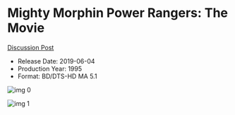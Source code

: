 # Mighty Morphin Power Rangers: The Movie

[Discussion Post](https://www.avsforum.com/threads/bass-eq-for-filtered-movies.2995212/post-59915964)

* Release Date: 2019-06-04
* Production Year: 1995
* Format: BD/DTS-HD MA 5.1

![img 0](https://i.imgur.com/Mq1GmNS.jpg)

![img 1](https://i.imgur.com/FJz6d1G.png)

